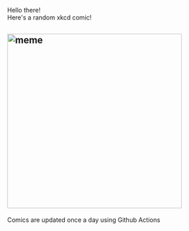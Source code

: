 Hello there! <br>Here's a random xkcd comic!<br>
## <img src="https://imgs.xkcd.com/comics/batman.png" alt="meme" width="400"/><br>
Comics are updated once a day using Github Actions
